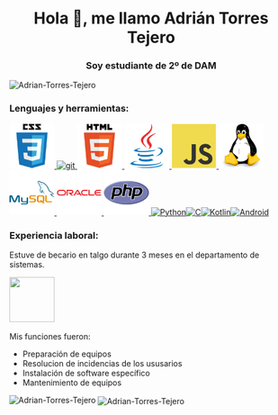 <h1 align="center">Hola 👋, me llamo Adrián Torres Tejero</h1>
<h3 align="center">Soy estudiante de 2º de DAM</h3>

<p align="left"> <img src="https://komarev.com/ghpvc/?username=Adrian-Torres-Tejero&label=Profile%20views&color=0e75b6&style=flat" alt="Adrian-Torres-Tejero" /> </p>



<h3 align="left">Lenguajes y herramientas:</h3>
<p align="left"> <a href="https://www.w3schools.com/css/" target="_blank" rel="noreferrer"> <img src="https://raw.githubusercontent.com/devicons/devicon/master/icons/css3/css3-original-wordmark.svg" alt="css3" width="80" height="80"/> </a> <a href="https://git-scm.com/" target="_blank" rel="noreferrer"> <img src="https://www.vectorlogo.zone/logos/git-scm/git-scm-icon.svg" alt="git" width="80" height="80"/> </a> <a href="https://www.w3.org/html/" target="_blank" rel="noreferrer"> <img src="https://raw.githubusercontent.com/devicons/devicon/master/icons/html5/html5-original-wordmark.svg" alt="html5" width="80" height="80"/> </a> <a href="https://www.java.com" target="_blank" rel="noreferrer"> <img src="https://raw.githubusercontent.com/devicons/devicon/master/icons/java/java-original.svg" alt="java" width="80" height="80"/> </a> <a href="https://developer.mozilla.org/en-US/docs/Web/JavaScript" target="_blank" rel="noreferrer"> <img src="https://raw.githubusercontent.com/devicons/devicon/master/icons/javascript/javascript-original.svg" alt="javascript" width="80" height="80"/> </a> <a href="https://www.linux.org/" target="_blank" rel="noreferrer"> <img src="https://raw.githubusercontent.com/devicons/devicon/master/icons/linux/linux-original.svg" alt="linux" width="80" height="80"/> </a> <a href="https://www.mysql.com/" target="_blank" rel="noreferrer"> <img src="https://raw.githubusercontent.com/devicons/devicon/master/icons/mysql/mysql-original-wordmark.svg" alt="mysql" width="80" height="80"/> </a> <a href="https://www.oracle.com/" target="_blank" rel="noreferrer"> <img src="https://raw.githubusercontent.com/devicons/devicon/master/icons/oracle/oracle-original.svg" alt="oracle" width="80" height="80"/> </a> <a href="https://www.php.net" target="_blank" rel="noreferrer"> <img src="https://raw.githubusercontent.com/devicons/devicon/master/icons/php/php-original.svg" alt="php" width="80" height="80"/> <img src="https://images.icon-icons.com/2699/PNG/512/python_logo_icon_168886.png" alt="Python" width="80" height="80"/><img src="https://upload.wikimedia.org/wikipedia/commons/1/19/C_Logo.png" alt="C" width="80" height="80"/><img src="https://www.liblogo.com/img-logo/ko114k438-kotlin-logo-kotlin-logo-png-transparent-amp-svg-vector-freebie-supply.png" alt="Kotlin" width="80" height="80"/><img src="https://imgs.search.brave.com/OT2QbZ5ZSJ__en2-hiax6bVThElJ8phOwc0QWVsmZm4/rs:fit:860:0:0:0/g:ce/aHR0cHM6Ly93d3cu/ZnJlZXBuZ2xvZ29z/LmNvbS91cGxvYWRz/L2FuZHJvaWQtbG9n/by1wbmcvYW5kcm9p/ZC1sb2dvLXBuZy10/cmFuc3BhcmVudC1p/bWFnZXMtYW5kLWlj/b25zLTE3LnBuZw" alt="Android" width="80" height="80"/></a> </p>

<h3>Experiencia laboral:</h3>
<p>Estuve de becario en talgo durante 3 meses en el departamento de sistemas.</p>
<img src="https://upload.wikimedia.org/wikipedia/commons/thumb/d/d1/Talgo_logo.svg/1200px-Talgo_logo.svg.png" width="80" height="80"/>
<p>Mis funciones fueron:</p>
<ul>
  <li>Preparación de equipos </li>
  <li>Resolucion de incidencias de los ususarios</li>
  <li>Instalación de software específico</li>
  <li>Mantenimiento de equipos</li>
</ul>

<p><img align="left" src="https://github-readme-stats.vercel.app/api/top-langs?username=Adrian-Torres-Tejero&show_icons=true&locale=en&layout=compact" alt="Adrian-Torres-Tejero" /></p>

<p>&nbsp;<img align="center" src="https://github-readme-stats.vercel.app/api?username=Adrian-Torres-Tejero&show_icons=true&locale=en" alt="Adrian-Torres-Tejero" /></p>


